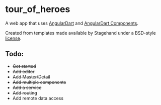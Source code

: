 # tour_of_heroes

A web app that uses [AngularDart](https://webdev.dartlang.org/angular) and
[AngularDart Components](https://webdev.dartlang.org/components).

Created from templates made available by Stagehand under a BSD-style
[license](https://github.com/dart-lang/stagehand/blob/master/LICENSE).

## Todo:

* ~~Get started~~
* ~~Add editor~~
* ~~Add Master/Detail~~
* ~~Add multiple components~~
* ~~Add a service~~
* ~~Add routing~~
* Add remote data access